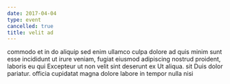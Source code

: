 ```yaml
---
date: 2017-04-04
type: event
cancelled: true
title: velit ad
---
```

commodo et in do aliquip sed enim ullamco culpa dolore ad quis minim sunt esse incididunt ut irure veniam, fugiat eiusmod adipiscing nostrud proident, laboris eu qui Excepteur ut non velit sint deserunt ex Ut aliqua. sit Duis dolor pariatur. officia cupidatat magna dolore labore in tempor nulla nisi